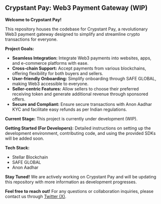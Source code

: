 ## Crypstant Pay: Web3 Payment Gateway (WIP)

**Welcome to Crypstant Pay!**

This repository houses the codebase for Crypstant Pay, a revolutionary Web3 payment gateway designed to simplify and streamline crypto transactions for everyone.

**Project Goals:**

* **Seamless Integration:** Integrate Web3 payments into websites, apps, and e-commerce platforms with ease.
* **Cross-chain Support:** Accept payments from various blockchains, offering flexibility for both buyers and sellers.
* **User-friendly Onboarding:** Simplify onboarding through SAFE GLOBAL, making Web3 accessible to everyone.
* **Seller-centric Features:** Allow sellers to choose their preferred receiving token and generate additional revenue through sponsored offers.
* **Secure and Compliant:** Ensure secure transactions with Anon Aadhar KYC and facilitate easy refunds as per Indian regulations.

**Current Stage:**
This project is currently under development (WIP). 

**Getting Started (For Developers):**
Detailed instructions on setting up the development environment, contributing code, and using the provided SDKs will be added soon.

**Tech Stack:**

* Stellar Blockchain
* SAFE GLOBAL
* Anon Aadhar

**Stay Tuned!**
We are actively working on Crypstant Pay and will be updating this repository with more information as development progresses.

**Feel free to reach out!**
For any questions or collaboration inquiries, please contact us through [Twitter (X)](https://twitter.com/AlanChris06).
